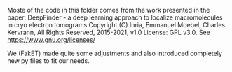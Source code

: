 Moste of the code in this folder comes from the work presented in the paper:
DeepFinder - a deep learning approach to localize macromolecules in cryo electron tomograms
Copyright (C) Inria,  Emmanuel Moebel, Charles Kervrann, All Rights Reserved, 2015-2021, v1.0
License: GPL v3.0. See <https://www.gnu.org/licenses/>

We (FakET) made quite some adjustments and also introduced completely new py files to fit our needs.